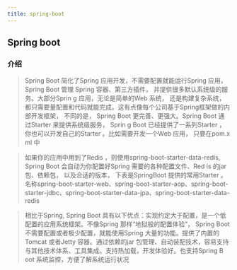 ```yaml
---
title: spring-boot
---
```



## Spring boot

### 介绍

>  Spring Boot 简化了Spring 应用开发，不需要配置就能运行Spring 应用， Spring Boot 管理 Spring 容器、第三方插件， 并提供很多默认系统级的服务。大部分Sprin g 应用，无论是简单的Web 系统， 还是构建复杂系统，都只需要量配置和代码就能完成。这有点像每个公司基于Spring框架做的内部开发框架， 不同的是， Spring Boot 更完善、更强大。Spring Boot 通过Starter 来提供系统级服务， Sprin g Boot 已经提供了一系列Starter ， 你也可以开发自己的Starter 。比如需要开发一个Web 应用， 只要在pom.x ml 中

>  如果你的应用中用到了Redis ，则使用spring-boot-starter-data-redis, Spring Boot 会自动为你配置好Spring 需要的各种配置文件、Red is 的jar 包、依赖包， 以及合适的版本， 下表是SpringBoot 提供的常用Starter 。名称spring-boot-starter-web、spring-boot-starter-aop、spring-boot-starter-jdbc、spring-boot-starter-data-jpa、spring-boot-starter-data-redis

> 相比于Spring, Spring Boot 具有以下优点：实现约定大于配置，是一个低配置的应用系统框架。不像Spring 那样“地狱般的配置体验”， Spring Boot 不需要配置或者极少配置，就能使用Spring 大量的功能。提供了内置的Tomcat 或者Jetty 容器。通过依赖的jar 包管理、自动装配技术，容易支持与其他技术体系、工具集成。支持热加载，开发体验好。也支持Spring B oot 系统监控，方便了解系统运行状况


